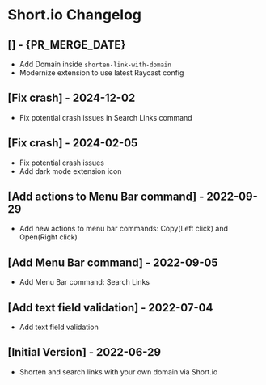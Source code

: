 # Short.io Changelog

## [] - {PR_MERGE_DATE}

- Add Domain inside `shorten-link-with-domain`
- Modernize extension to use latest Raycast config

## [Fix crash] - 2024-12-02

- Fix potential crash issues in Search Links command

## [Fix crash] - 2024-02-05

- Fix potential crash issues
- Add dark mode extension icon

## [Add actions to Menu Bar command] - 2022-09-29

- Add new actions to menu bar commands: Copy(Left click) and Open(Right click)

## [Add Menu Bar command] - 2022-09-05

- Add Menu Bar command: Search Links

## [Add text field validation] - 2022-07-04

- Add text field validation

## [Initial Version] - 2022-06-29

- Shorten and search links with your own domain via Short.io
